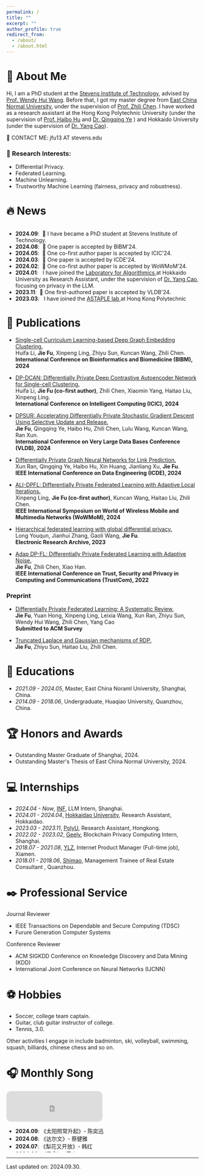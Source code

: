 ```yaml
---
permalink: /
title: ""
excerpt: ""
author_profile: true
redirect_from: 
  - /about/
  - /about.html
---
```


# 🧐 About Me
Hi, I am a PhD student at the [Stevens Institute of Technology](https://www.stevens.edu/), advised by [Prof. Wendy Hui Wang](https://sites.google.com/view/wendy-wang/home). Before that, I got my master degree from [East China Normal University](https://english.ecnu.edu.cn/), under the supervision of [Prof. Zhili Chen](https://faculty.ecnu.edu.cn/_s43/czl2/main.psp). I have worked as a research assistant at the Hong Kong Polytechnic University (under the supervision of <a href="https://haibohu.org/">Prof. Haibo Hu</a> and <a href="https://www.qingqingye.net/">Dr. Qingqing Ye</a> ) and Hokkaido University (under the supervision of <a href="https://yangcao88.github.io/">Dr. Yang Cao</a>).

👋 CONTACT ME: jfu13 AT stevens.edu


### 🤔 Research Interests:
* Differential Privacy.
* Federated Learning.
* Machine Unlearning.
* Trustworthy Machine Learning (fairness, privacy and robustness).


# 🔥 News
<style>
  .scrollable {
    max-height: 200px; 
    overflow-y: scroll; 
  }
</style>

<div class="scrollable">
 <ul>
<li><strong>2024.09</strong>: &nbsp;🎉 I have became a PhD student at Stevens Institute of Technology. </li>
<li><strong>2024.08</strong>: &nbsp;🎉 One paper is accepted by BIBM'24. </li>
<li><strong>2024.05</strong>: &nbsp;🎉 One co-first author paper is accepted by ICIC'24. </li>
<li><strong>2024.03</strong>: &nbsp;🎉 One paper is accepted by ICDE'24. </li> 
<li><strong>2024.02</strong>: &nbsp;🎉 One co-first author paper is accepted by WoWMoM'24. </li>
<li><strong>2024.01</strong>: &nbsp; I have joined the <a href="https://www-alg.ist.hokudai.ac.jp/?page_id=321&lang=en">Laboratory for Algorithmics </a> at Hokkaido University as Research Assistant, under the supervision of <a href="https://yangcao88.github.io/">Dr. Yang Cao</a>, focusing on privacy in the LLM. </li>
<li><strong>2023.11</strong>: &nbsp;🎉 One first-authored paper is accepted by VLDB'24. </li>
<li><strong>2023.03</strong>: &nbsp; I have joined the <a href="https://www.astaple.com/">ASTAPLE lab </a> at Hong Kong Polytechnic University as Research Assistant, under the supervision of <a href="https://haibohu.org/">Prof. Haibo Hu</a> and <a href="https://www.qingqingye.net/">Dr. Qingqing Ye</a>.</li>
</ul>
</div>

# 📝 Publications 

* [Single-cell Curriculum Learning-based Deep Graph Embedding Clustering.](https://arxiv.org/pdf/2408.10511)\
Huifa Li, **Jie Fu**, Xinpeng Ling, Zhiyu Sun, Kuncan Wang, Zhili Chen. \
**International Conference on Bioinformatics and Biomedicine (BIBM), 2024**

* [DP-DCAN: Differentially Private Deep Contrastive Autoencoder Network for Single-cell Clustering.](https://arxiv.org/abs/2311.03410)\
Huifa Li, **Jie Fu (co-first author)**, Zhili Chen, Xiaomin Yang, Haitao Liu, Xinpeng Ling. \
**International Conference on Intelligent  Computing (ICIC), 2024**

* [DPSUR: Accelerating Differentially Private Stochastic Gradient Descent Using Selective Update and Release.](https://arxiv.org/abs/2311.14056)\
**Jie Fu**, Qingqing Ye, Haibo Hu, Zhili Chen, Lulu Wang, Kuncan Wang, Ran Xun.\
**International Conference on Very Large Data Bases Conference (VLDB), 2024** 


* [Differentially Private Graph Neural Networks for Link Prediction.](https://www.comp.hkbu.edu.hk/~xinhuang/publications/pdfs/ICDE24-DP-GNN.pdf) \
Xun Ran, Qingqing Ye, Haibo Hu, Xin Huang, Jianliang Xu, **Jie Fu**. \
**IEEE International Conference on Data Engineering (ICDE), 2024** 


* [ALI-DPFL: Differentially Private Federated Learning with Adaptive Local Iterations.](https://arxiv.org/abs/2308.10457)\
Xinpeng Ling, **Jie Fu (co-first author)**, Kuncan Wang, Haitao Liu, Zhili Chen.\
**IEEE International Symposium on World of Wireless Mobile and Multimedia Networks (WoWMoM), 2024** 


* [Hierarchical federated learning with global differential privacy.](https://www.aimspress.com/aimspress-data/era/2023/7/PDF/era-31-07-190.pdf)\
Long Youqun, Jianhui Zhang, Gaoli Wang, **Jie Fu**.\
**Electronic Research Archive, 2023** 


* [Adap DP-FL: Differentially Private Federated Learning with Adaptive Noise.](https://ieeexplore.ieee.org/abstract/document/10063613)\
**Jie Fu**, Zhili Chen, Xiao Han.\
**IEEE International Conference on Trust, Security and Privacy in Computing and Communications (TrustCom), 2022** 


[//]: # (<div class='paper-box'><div class='paper-box-image'><div><div class="badge">CVPR 2016</div><img src='images/500x300.png' alt="sym" width="100%"></div></div>)

[//]: # (<div class='paper-box-text' markdown="1">)

[//]: # ()
[//]: # ([Deep Residual Learning for Image Recognition]&#40;https://openaccess.thecvf.com/content_cvpr_2016/papers/He_Deep_Residual_Learning_CVPR_2016_paper.pdf&#41;)

[//]: # ()
[//]: # (**Kaiming He**, Xiangyu Zhang, Shaoqing Ren, Jian Sun)

[//]: # ()
[//]: # ([**Project**]&#40;https://scholar.google.com/citations?view_op=view_citation&hl=zh-CN&user=DhtAFkwAAAAJ&citation_for_view=DhtAFkwAAAAJ:ALROH1vI_8AC&#41; <strong><span class='show_paper_citations' data='DhtAFkwAAAAJ:ALROH1vI_8AC'></span></strong>)

[//]: # (- Lorem ipsum dolor sit amet, consectetur adipiscing elit. Vivamus ornare aliquet ipsum, ac tempus justo dapibus sit amet. )

[//]: # (</div>)

[//]: # (</div>)


### Preprint
* [Differentially Private Federated Learning: A Systematic Review.](https://arxiv.org/abs/2405.08299)\
**Jie Fu**, Yuan Hong, Xinpeng Ling, Leixia Wang, Xun Ran, Zhiyu Sun, Wendy Hui Wang, Zhili Chen, Yang Cao \
**Submitted to ACM Survey** 


* [Truncated Laplace and Gaussian mechanisms of RDP.](https://arxiv.org/abs/2309.12647)\
**Jie Fu**, Zhiyu Sun, Haitao Liu, Zhili Chen.



[//]: # (# 🎖 Honors and Awards)

[//]: # (- *2021.10* Lorem ipsum dolor sit amet, consectetur adipiscing elit. Vivamus ornare aliquet ipsum, ac tempus justo dapibus sit amet. )

[//]: # (- *2021.09* Lorem ipsum dolor sit amet, consectetur adipiscing elit. Vivamus ornare aliquet ipsum, ac tempus justo dapibus sit amet. )

# 📖 Educations
- *2021.09 - 2024.05*, Master, East China Noraml University, Shanghai, China. 
- *2014.09 - 2018.06*, Undergraduate, Huaqiao University, Quanzhou, China. 

[//]: # (# 💬 Invited Talks)

[//]: # (- *2021.06*, Lorem ipsum dolor sit amet, consectetur adipiscing elit. Vivamus ornare aliquet ipsum, ac tempus justo dapibus sit amet. )

[//]: # (- *2021.03*, Lorem ipsum dolor sit amet, consectetur adipiscing elit. Vivamus ornare aliquet ipsum, ac tempus justo dapibus sit amet.  \| [\[video\]]&#40;https://github.com/&#41;)

# 🏆 Honors and Awards
- Outstanding Master Graduate of Shanghai, 2024. 
- Outstanding Master's Thesis of East China Normal University, 2024.

# 💻 Internships
- *2024.04 - Now*, [INF](https://www.infly.cn/), LLM Intern, Shanghai.
- *2024.01 - 2024.04*, [Hokkaidao University](https://www.hokudai.ac.jp/), Research Assistant, Hokkaidao.
- *2023.03 - 2023.11*, [PolyU](https://www.polyu.edu.hk/), Research Assistant, Hongkong.
- *2022.02 - 2023.02*, [Geely](https://www.geelydt.com/), Blockchain Privacy Computing Intern, Shanghai.
- *2018.07 - 2021.08*, [YLZ](http://www.ylzinfo.com/), Internet Product Manager (Full-time job), Xiamen.
- *2018.01 - 2018.06*, [Shimao](https://www.shimaoco.com/), Management Trainee of Real Estate Consultant , Quanzhou.

# ✒️ Professional Service
Journal Reviewer
- IEEE Transactions on Dependable and Secure Computing (TDSC)
- Furure Generation Computer Systems

Conference Reviewer
- ACM SIGKDD Conference on Knowledge Discovery and Data Mining (KDD)
- International Joint Conference on Neural Networks (IJCNN)

# ⚽ Hobbies
- Soccer, college team captain. 
- Guitar, club guitar instructor of college.
- Tennis, 3.0.

Other activities I engage in include badminton, ski, volleyball, swimming, squash, billiards, chinese chess and so on.

# 🎧 Monthly Song
<div>
<iframe style="border-radius:12px" src="https://open.spotify.com/embed/track/39fG2mKSmMqILPXjoBp1T2?utm_source=generator" width="50%" height="80" frameBorder="0" allowfullscreen="" allow="autoplay; clipboard-write; encrypted-media; fullscreen; picture-in-picture" loading="lazy"></iframe>
</div>

<style>
   .scrollable2 {
    max-height: 80px; 
    overflow-y: scroll; 
   }
 </style>

 <div class="scrollable2">
 <ul>
 <li><strong>2024.09</strong>:&nbsp;《太阳照常升起》- 陈奕迅 </li>
 <li><strong>2024.08</strong>:&nbsp;《达尔文》- 蔡健雅 </li>
 <li><strong>2024.07</strong>:&nbsp;《梨花又开放》- 韩红 </li>
 <li><strong>2024.06</strong>:&nbsp;《思念》- 黄宣 </li>
 <li><strong>2024.05</strong>:&nbsp;《猫》- Dish </li>
 <li><strong>2024.04</strong>:&nbsp;《思念病》- step.jad </li>
 <li><strong>2024.03</strong>:&nbsp;《Savior》- LeeHi </li>
 </ul>
 </div>

 <div>

-----------------------------------------

</div>

Last updated on: 2024.09.30.
